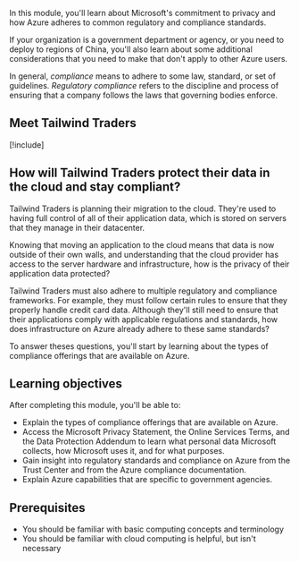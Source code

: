 In this module, you'll learn about Microsoft's commitment to privacy and how Azure adheres to common regulatory and compliance standards.

If your organization is a government department or agency, or you need to deploy to regions of China, you'll also learn about some additional considerations that you need to make that don't apply to other Azure users.

In general, _compliance_ means to adhere to some law, standard, or set of guidelines. _Regulatory compliance_ refers to the discipline and process of ensuring that a company follows the laws that governing bodies enforce.

## Meet Tailwind Traders

[!include[](../../shared/includes/tailwind-traders-overview.md)]

## How will Tailwind Traders protect their data in the cloud and stay compliant?

Tailwind Traders is planning their migration to the cloud. They're used to having full control of all of their application data, which is stored on servers that they manage in their datacenter.

Knowing that moving an application to the cloud means that data is now outside of their own walls, and understanding that the cloud provider has access to the server hardware and infrastructure, how is the privacy of their application data protected?

Tailwind Traders must also adhere to multiple regulatory and compliance frameworks. For example, they must follow certain rules to ensure that they properly handle credit card data. Although they'll still need to ensure that their applications comply with applicable regulations and standards, how does infrastructure on Azure already adhere to these same standards?

To answer theses questions, you'll start by learning about the types of compliance offerings that are available on Azure.

## Learning objectives

After completing this module, you'll be able to:

* Explain the types of compliance offerings that are available on Azure.
* Access the Microsoft Privacy Statement, the Online Services Terms, and the Data Protection Addendum to learn what personal data Microsoft collects, how Microsoft uses it, and for what purposes.
* Gain insight into regulatory standards and compliance on Azure from the Trust Center and from the Azure compliance documentation.
* Explain Azure capabilities that are specific to government agencies.

## Prerequisites

- You should be familiar with basic computing concepts and terminology
- You should be familiar with cloud computing is helpful, but isn't necessary

